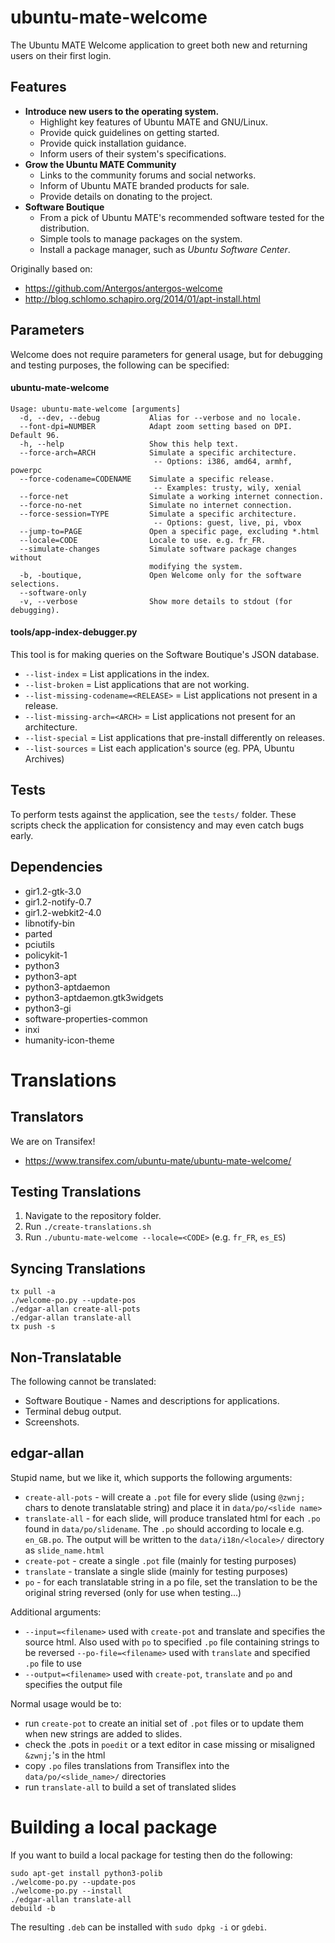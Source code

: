 # ubuntu-mate-welcome

The Ubuntu MATE Welcome application to greet both new and returning users on their first login.

## Features

  * **Introduce new users to the operating system.**
    * Highlight key features of Ubuntu MATE and GNU/Linux.
    * Provide quick guidelines on getting started.
    * Provide quick installation guidance.
    * Inform users of their system's specifications.
  * **Grow the Ubuntu MATE Community**
    * Links to the community forums and social networks.
    * Inform of Ubuntu MATE branded products for sale.
    * Provide details on donating to the project.
  * **Software Boutique**
    * From a pick of Ubuntu MATE's recommended software tested for the distribution.
    * Simple tools to manage packages on the system.
    * Install a package manager, such as *Ubuntu Software Center*.

Originally based on:

  * https://github.com/Antergos/antergos-welcome
  * http://blog.schlomo.schapiro.org/2014/01/apt-install.html

## Parameters

Welcome does not require parameters for general usage, but for debugging
and testing purposes, the following can be specified:

#### ubuntu-mate-welcome

```
Usage: ubuntu-mate-welcome [arguments]
  -d, --dev, --debug           Alias for --verbose and no locale.
  --font-dpi=NUMBER            Adapt zoom setting based on DPI. Default 96.
  -h, --help                   Show this help text.
  --force-arch=ARCH            Simulate a specific architecture.
                                -- Options: i386, amd64, armhf, powerpc
  --force-codename=CODENAME    Simulate a specific release.
                                -- Examples: trusty, wily, xenial
  --force-net                  Simulate a working internet connection.
  --force-no-net               Simulate no internet connection.
  --force-session=TYPE         Simulate a specific architecture.
                                -- Options: guest, live, pi, vbox
  --jump-to=PAGE               Open a specific page, excluding *.html
  --locale=CODE                Locale to use. e.g. fr_FR.
  --simulate-changes           Simulate software package changes without
                               modifying the system.
  -b, -boutique,               Open Welcome only for the software selections.
  --software-only
  -v, --verbose                Show more details to stdout (for debugging).

```


#### tools/app-index-debugger.py

This tool is for making queries on the Software Boutique's JSON database.

  * `--list-index`  =  List applications in the index.
  * `--list-broken`  =  List applications that are not working.
  * `--list-missing-codename=<RELEASE>`  =  List applications not present in a release.
  * `--list-missing-arch=<ARCH>`  =  List applications not present for an architecture.
  * `--list-special`  =  List applications that pre-install differently on releases.
  * `--list-sources`  =  List each application\'s source (eg. PPA, Ubuntu Archives)

## Tests

To perform tests against the application, see the `tests/` folder. These scripts
check the application for consistency and may even catch bugs early.

## Dependencies

  * gir1.2-gtk-3.0
  * gir1.2-notify-0.7
  * gir1.2-webkit2-4.0
  * libnotify-bin
  * parted
  * pciutils
  * policykit-1
  * python3
  * python3-apt
  * python3-aptdaemon
  * python3-aptdaemon.gtk3widgets
  * python3-gi
  * software-properties-common
  * inxi
  * humanity-icon-theme

# Translations

## Translators

We are on Transifex!

* https://www.transifex.com/ubuntu-mate/ubuntu-mate-welcome/

## Testing Translations

1. Navigate to the repository folder.
2. Run `./create-translations.sh`
3. Run `./ubuntu-mate-welcome --locale=<CODE>` (e.g. `fr_FR`, `es_ES`)

## Syncing Translations

    tx pull -a
    ./welcome-po.py --update-pos
    ./edgar-allan create-all-pots
    ./edgar-allan translate-all
    tx push -s

## Non-Translatable

The following cannot be translated:

  * Software Boutique - Names and descriptions for applications.
  * Terminal debug output.
  * Screenshots.


## edgar-allan

Stupid name, but we like it, which supports the following arguments:

  * `create-all-pots` - will create a `.pot` file for every slide (using
  `@zwnj;` chars to denote translatable string) and place it in `data/po/<slide name>`
  * `translate-all` - for each slide, will produce translated html for
  each `.po` found in `data/po/slidename`. The `.po` should according to
  locale e.g. `en_GB.po`. The output will be written to the
  `data/i18n/<locale>/` directory as `slide_name.html`
  * `create-pot` - create a single `.pot` file (mainly for testing purposes)
  * `translate` - translate a single slide (mainly for testing purposes)
  * `po` - for each translatable string in a po file, set the
  translation to be the original string reversed (only for use when
  testing...)

Additional arguments:

  * `--input=<filename>` used with `create-pot` and translate and
  specifies the source html. Also used with `po` to specified `.po` file
  containing strings to be reversed `--po-file=<filename>` used with
  `translate` and specified `.po` file to use
  * `--output=<filename>` used with `create-pot`, `translate` and `po`
  and specifies the output file

Normal usage would be to:

  * run `create-pot` to create an initial set of `.pot` files or to
  update them when new strings are added to slides.
  * check the .pots in `poedit` or a text editor in case missing or
  misaligned `&zwnj;`'s in the html
  * copy `.po` files translations from Transiflex into the
  `data/po/<slide_name>/` directories
  * run `translate-all` to build a set of translated slides

# Building a local package

If you want to build a local package for testing then do the following:

    sudo apt-get install python3-polib
    ./welcome-po.py --update-pos
    ./welcome-po.py --install
    ./edgar-allan translate-all
    debuild -b

The resulting `.deb` can be installed with `sudo dpkg -i` or `gdebi`.
